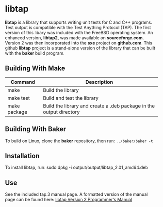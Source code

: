 # libtap

**libtap** is a library that supports writing unit tests for C and C++ programs.
Test output is compatible with the Test Anything Protocol (TAP).
The first version of this libary was included with the FreeBSD operating system.
An enhanced version, **libtap2**, was made available on **sourceforge.com**.
Version 2 was then incorporated into the **sxe** project on **github.com**.
This github **libtap** project is a stand-alone version of the library that can be built with the **baker** build program.

## Building With Make

Command | Description
------- | -----------
make    | Build the library
make test | Build and test the library
make package | Build the library and create a .deb package in the output directory

## Building With Baker

To build on Linux, clone the **baker** repository, then run: `../baker/baker -t`

## Installation

To install libtap, run: sudo dpkg -i output/output/libtap_2.01_amd64.deb

## Use

See the included tap.3 manual page. A formatted version of the manual page can be found here: [libtap Version 2 Programmer's Manual](https://github.com/jimbelton/libtap/wiki/libtap-Version-2-Programmer%27s-Manual)

